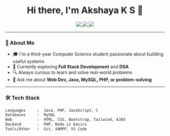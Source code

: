 <h1 align="center">Hi there, I'm Akshaya K S 👋</h1>

<p align="center">
  <a href="https://www.linkedin.com/in/akshaya-ks/" target="_blank">
    <img src="https://img.shields.io/badge/-LinkedIn-blue?style=flat-square&logo=linkedin" />
  </a>
  <a href="mailto:akshayasenthilkumar12@gmail.com">
    <img src="https://img.shields.io/badge/-Email-%23333?style=flat-square&logo=gmail&logoColor=white" />
  </a>
  <a href="https://leetcode.com/AKSHAYAKS_913122104/">
    <img src="https://img.shields.io/badge/-LeetCode-orange?style=flat-square&logo=LeetCode&logoColor=white" />
  </a>
</p>

---

### 🧠 About Me

- 🎓 I'm a third-year Computer Science student passionate about building useful systems
- 🌱 Currently exploring **Full Stack Development** and **DSA**
- 🔍 Always curious to learn and solve real-world problems
- 💬 Ask me about **Web Dev, Java, MySQL, PHP, or problem-solving**

---

### 🛠 Tech Stack

```bash
Languages     :  Java, PHP, JavaScript, C
Databases     :  MySQL
Web           :  HTML, CSS, Bootstrap, Tailwind, AJAX
Backend       :  PHP, Node.js basics
Tools/Other   :  Git, XAMPP, VS Code

